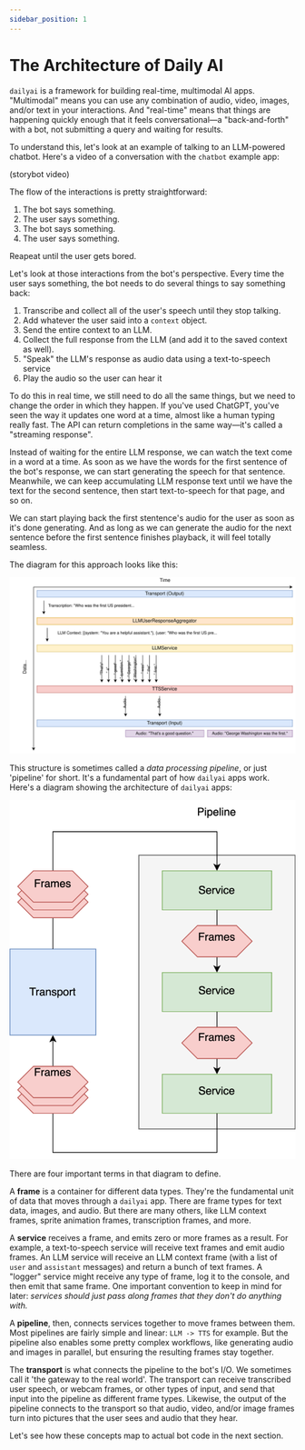 ```yaml
---
sidebar_position: 1
---
```


# The Architecture of Daily AI

`dailyai` is a framework for building real-time, multimodal AI apps. "Multimodal" means you can use any combination of audio, video, images, and/or text in your interactions. And "real-time" means that things are happening quickly enough that it feels conversational—a "back-and-forth" with a bot, not submitting a query and waiting for results.

To understand this, let's look at an example of talking to an LLM-powered chatbot. Here's a video of a conversation with the `chatbot` example app:

(storybot video)

The flow of the interactions is pretty straightforward:

1. The bot says something.
2. The user says something.
3. The bot says something.
4. The user says something.

Reapeat until the user gets bored.

Let's look at those interactions from the bot's perspective. Every time the user says something, the bot needs to do several things to say something back:

1. Transcribe and collect all of the user's speech until they stop talking.
2. Add whatever the user said into a `context` object.
3. Send the entire context to an LLM.
4. Collect the full response from the LLM (and add it to the saved context as well).
5. "Speak" the LLM's response as audio data using a text-to-speech service
6. Play the audio so the user can hear it

To do this in real time, we still need to do all the same things, but we need to change the order in which they happen. If you've used ChatGPT, you've seen the way it updates one word at a time, almost like a human typing really fast. The API can return completions in the same way—it's called a "streaming response".

Instead of waiting for the entire LLM response, we can watch the text come in a word at a time. As soon as we have the words for the first sentence of the bot's response, we can start generating the speech for that sentence. Meanwhile, we can keep accumulating LLM response text until we have the text for the second sentence, then start text-to-speech for that page, and so on.

We can start playing back the first stentence's audio for the user as soon as it's done generating. And as long as we can generate the audio for the next sentence before the first sentence finishes playback, it will feel totally seamless.

The diagram for this approach looks like this:

<div style={{textAlign: 'center'}}>

![Basic pipeline image](assets/basic-pipeline.svg)

</div>

This structure is sometimes called a _data processing pipeline_, or just 'pipeline' for short. It's a fundamental part of how `dailyai` apps work. Here's a diagram showing the architecture of `dailyai` apps:

<div style={{textAlign: 'center'}}>

![DailyAI Architecture](assets/dailyai-architecture.svg)

</div>

There are four important terms in that diagram to define.

A **frame** is a container for different data types. They're the fundamental unit of data that moves through a `dailyai` app. There are frame types for text data, images, and audio. But there are many others, like LLM context frames, sprite animation frames, transcription frames, and more.

A **service** receives a frame, and emits zero or more frames as a result. For example, a text-to-speech service will receive text frames and emit audio frames. An LLM service will receive an LLM context frame (with a list of `user` and `assistant` messages) and return a bunch of text frames. A "logger" service might receive any type of frame, log it to the console, and then emit that same frame. One important convention to keep in mind for later: _services should just pass along frames that they don't do anything with._

A **pipeline**, then, connects services together to move frames between them. Most pipelines are fairly simple and linear: `LLM -> TTS` for example. But the pipeline also enables some pretty complex workflows, like generating audio and images in parallel, but ensuring the resulting frames stay together.

The **transport** is what connects the pipeline to the bot's I/O. We sometimes call it 'the gateway to the real world'. The transport can receive transcribed user speech, or webcam frames, or other types of input, and send that input into the pipeline as different frame types. Likewise, the output of the pipeline connects to the transport so that audio, video, and/or image frames turn into pictures that the user sees and audio that they hear.

Let's see how these concepts map to actual bot code in the next section.
